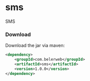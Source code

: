 sms
===

SMS


### Download ###
Download the jar via maven:
```xml
<dependency>
    <groupId>com.belerweb</groupId>
    <artifactId>sms</artifactId>
    <version>1.0.0</version>
</dependency>
```
